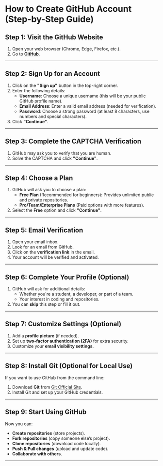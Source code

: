 # **How to Create GitHub Account (Step-by-Step Guide)**

## **Step 1: Visit the GitHub Website**
1. Open your web browser (Chrome, Edge, Firefox, etc.).
2. Go to **[GitHub](https://github.com/)**.

---

## **Step 2: Sign Up for an Account**
1. Click on the **"Sign up"** button in the top-right corner.
2. Enter the following details:
   - **Username**: Choose a unique username (this will be your public GitHub profile name).
   - **Email Address**: Enter a valid email address (needed for verification).
   - **Password**: Choose a strong password (at least 8 characters, use numbers and special characters).
3. Click **"Continue"**.

---

## **Step 3: Complete the CAPTCHA Verification**
1. GitHub may ask you to verify that you are human.
2. Solve the CAPTCHA and click **"Continue"**.

---

## **Step 4: Choose a Plan**
1. GitHub will ask you to choose a plan:
   - **Free Plan** (Recommended for beginners): Provides unlimited public and private repositories.
   - **Pro/Team/Enterprise Plans** (Paid options with more features).
2. Select the **Free** option and click **"Continue"**.

---

## **Step 5: Email Verification**
1. Open your email inbox.
2. Look for an email from GitHub.
3. Click on the **verification link** in the email.
4. Your account will be verified and activated.

---

## **Step 6: Complete Your Profile (Optional)**
1. GitHub will ask for additional details:
   - Whether you're a student, a developer, or part of a team.
   - Your interest in coding and repositories.
2. You can **skip** this step or fill it out.

---

## **Step 7: Customize Settings (Optional)**
1. Add a **profile picture** (if needed).
2. Set up **two-factor authentication (2FA)** for extra security.
3. Customize your **email visibility settings**.

---

## **Step 8: Install Git (Optional for Local Use)**
If you want to use GitHub from the command line:
1. Download **Git** from [Git Official Site](https://git-scm.com/).
2. Install Git and set up your GitHub credentials.

---

## **Step 9: Start Using GitHub**
Now you can:
- **Create repositories** (store projects).
- **Fork repositories** (copy someone else’s project).
- **Clone repositories** (download code locally).
- **Push & Pull changes** (upload and update code).
- **Collaborate with others**.

---
